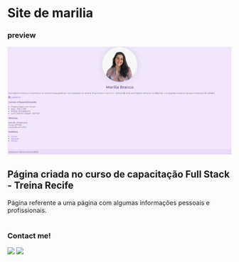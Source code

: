 # Site de marilia

### preview
![](/img/screen.png)

## Página criada no curso de capacitação Full Stack - Treina Recife

Página referente a uma página com algumas informações pessoais e profissionais.

#
### Contact me!

[<img src="https://img.shields.io/badge/LinkedIn-0077B5?style=for-the-badge&logo=linkedin&logoColor=white" />](https://www.linkedin.com/in/mar%C3%ADlia-branco-582975193/)
[<img src="https://img.shields.io/badge/mail-D14836?style=for-the-badge&logo=gmail&logoColor=white" />](mailto:dinmarilia@outlook.com)